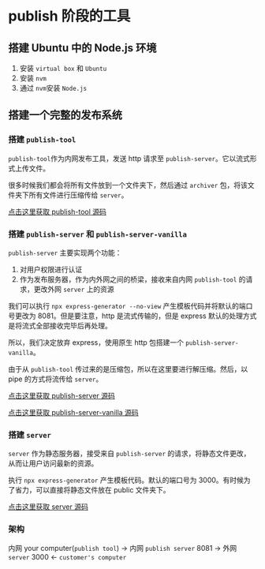 # publish 阶段的工具

## 搭建 Ubuntu 中的 Node.js 环境

1. 安装 `virtual box` 和 `Ubuntu`
2. 安装 `nvm`
3. 通过 `nvm`安装 `Node.js`

## 搭建一个完整的发布系统

### 搭建 `publish-tool`

`publish-tool`作为内网发布工具，发送 http 请求至 `publish-server`。它以流式形式上传文件。

很多时候我们都会将所有文件放到一个文件夹下，然后通过 `archiver` 包，将该文件夹下所有文件进行压缩传给 `server`。

[点击这里获取 publish-tool 源码](https://github.com/juventusfc/tools-chain-publish-tool)

### 搭建 `publish-server` 和 `publish-server-vanilla`

`publish-server` 主要实现两个功能：

1. 对用户权限进行认证
2. 作为发布服务器，作为内外网之间的桥梁，接收来自内网 `publish-tool` 的请求，更改外网 `server` 上的资源

我们可以执行 `npx express-generator --no-view` 产生模板代码并将默认的端口号更改为 8081。但是要注意，http 是流式传输的，但是 express 默认的处理方式是将流式全部接收完毕后再处理。

所以，我们决定放弃 express，使用原生 http 包搭建一个 `publish-server-vanilla`。

由于从 `publish-tool` 传过来的是压缩包，所以在这里要进行解压缩。然后，以 pipe 的方式将流传给 `server`。

[点击这里获取 publish-server 源码](https://github.com/juventusfc/tools-chain-publish-server)

[点击这里获取 publish-server-vanilla 源码](https://github.com/juventusfc/tools-chain-publish-server-vanilla)

### 搭建 `server`

`server` 作为静态服务器，接受来自 `publish-server` 的请求，将静态文件更改，从而让用户访问最新的资源。

执行 `npx express-generator` 产生模板代码。默认的端口号为 3000。有时候为了省力，可以直接将静态文件放在 public 文件夹下。

[点击这里获取 server 源码](https://github.com/juventusfc/tools-chain-server)

### 架构

内网 your computer(`publish tool`) -> 内网 `publish server` 8081 -> 外网 `server` 3000 <- `customer's computer`
